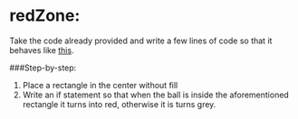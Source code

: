 # redZone:

Take the code already provided and write a few lines of code so that it behaves like [this](http://artech.cc/_class_material_/exercises/week5/exercise2_bouncyBall_solution/).

###Step-by-step:
1. Place a rectangle in the center without fill
2. Write an if statement so that when the ball is inside the aforementioned rectangle it turns into red, otherwise it is turns grey.
